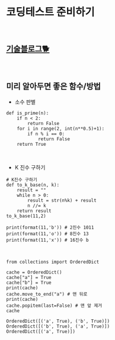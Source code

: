 # 코딩테스트 준비하기
<br>

## [기술블로그🐕](https://ai-rain.tistory.com/category/Algorithm)
<br>


## 미리 알아두면 좋은 함수/방법
- 소수 판별
```
def is_prime(n):
    if n < 2:
        return False
    for i in range(2, int(n**0.5)+1):
        if n % i == 0:
            return False
    return True
```
<br>


- K 진수 구하기
```
# K진수 구하기
def to_k_base(n, k):
    result = ""
    while n > 0:
        result = str(n%k) + result
        n //= k
    return result
to_k_base(11,2)
```
```
print(format(11,'b')) # 2진수 1011
print(format(11,'o')) # 8진수 13
print(format(11,'x')) # 16진수 b
```

<br>

```
from collections import OrderedDict

cache = OrderedDict()
cache["a"] = True
cache["b"] = True
print(cache)
cache.move_to_end("a") # 맨 뒤로
print(cache)
cache.popitem(last=False) # 맨 앞 제거
cache
```
```
OrderedDict([('a', True), ('b', True)])
OrderedDict([('b', True), ('a', True)])
OrderedDict([('a', True)])
```


<!-- ## 프로그래머스
|문제명|유형|난이도|
|:-:|:-:|:-:|
|서울에서 김서방 찾기|구현 (Implementation), 리스트 탐색|1|
|[거리두기 확인하기](https://school.programmers.co.kr/learn/courses/30/lessons/81302#fn1)|BFS, 2차원|2|
|[방금그곡](https://school.programmers.co.kr/learn/courses/30/lessons/17683)|string, simulation|2|
|[캐시](https://school.programmers.co.kr/learn/courses/30/lessons/17680)|자료구조, 시뮬레이션, 문자열|2|
|[k진수에서 소수 개수 구하기](https://school.programmers.co.kr/learn/courses/30/lessons/92335)|문자열|2|
|다트게임|문자열, 소수 구하기|1| -->
